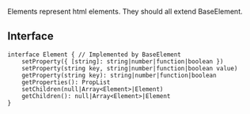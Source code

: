 Elements represent html elements. They should all extend BaseElement.

## Interface
```
interface Element { // Implemented by BaseElement
	setProperty({ [string]: string|number|function|boolean })
	setProperty(string key, string|number|function|boolean value)
	getProperty(string key): string|number|function|boolean
	getProperties(): PropList
	setChildren(null|Array<Element>|Element)
	getChildren(): null|Array<Element>|Element
}
```